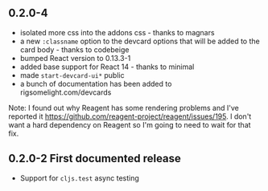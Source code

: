## 0.2.0-4

* isolated more css into the addons css - thanks to magnars
* a new `:classname` option to the devcard options that will be added
to the card body - thanks to codebeige
* bumped React version to 0.13.3-1
* added base support for React 14 - thanks to minimal
* made `start-devcard-ui*` public
* a bunch of documentation has been added to rigsomelight.com/devcards

Note: I found out why Reagent has some rendering problems and I've
reported it https://github.com/reagent-project/reagent/issues/195. I
don't want a hard dependency on Reagent so I'm going to need to wait
for that fix.

## 0.2.0-2 First documented release

* Support for `cljs.test` async testing

